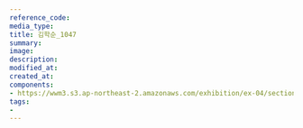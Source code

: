 ```yaml
---
reference_code:
media_type:
title: 김학순_1047
summary:
image:
description:
modified_at:
created_at:
components:
- https://wwm3.s3.ap-northeast-2.amazonaws.com/exhibition/ex-04/section-03/박물관/김학순_1047.jpg
tags:
-
---
```

